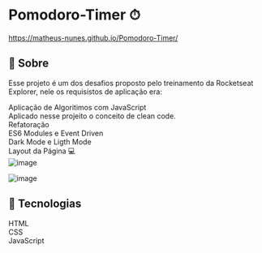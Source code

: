 <h1> Pomodoro-Timer ⏱ </h1>

https://matheus-nunes.github.io/Pomodoro-Timer/

<h2> 📕 Sobre </h2> 
Esse projeto é um dos desafios proposto pelo treinamento da Rocketseat Explorer, nele os requisistos de aplicação era: <br>

Aplicação de Algoritimos com JavaScript <br>
Aplicado nesse projeito o conceito de clean code. <br>
Refatoração <br>
ES6 Modules e Event Driven <br>
Dark Mode e Ligth Mode <br>
Layout da Página 💻 <br>
![image](https://user-images.githubusercontent.com/37475590/171233243-6f30492c-97e1-4ac5-b8ec-2833cbbfc671.png)


![image](https://user-images.githubusercontent.com/37475590/171233279-aa67c6d7-4de8-4a02-8d1d-a151d84b52c3.png)


<h2> 🔨 Tecnologias </h2> 
HTML <br>
CSS <br>
JavaScript <br>


